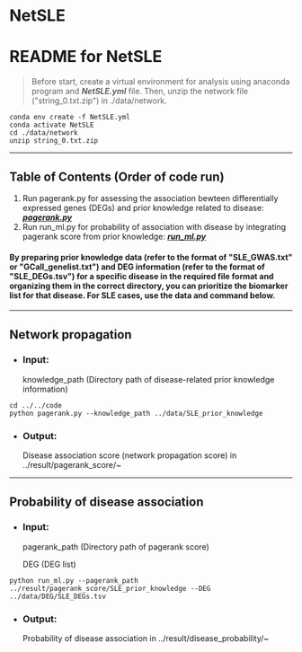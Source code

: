 # NetSLE
# README for NetSLE

> Before start, create a virtual environment for analysis using anaconda program and ___NetSLE.yml___ file. Then, unzip the network file ("string_0.txt.zip") in ./data/network.
```
conda env create -f NetSLE.yml
conda activate NetSLE
cd ./data/network
unzip string_0.txt.zip
```

---------------------------------------
## Table of Contents (Order of code run)
1. Run pagerank.py for assessing the association bewteen differentially expressed genes (DEGs) and prior knowledge related to disease: [___pagerank.py___](#pagerank.py)
2. Run run_ml.py for probability of association with disease by integrating pagerank score from prior knowledge: [___run_ml.py___](#run_ml.py)
#### By preparing prior knowledge data (refer to the format of "SLE_GWAS.txt" or "GCall_genelist.txt") and DEG information (refer to the format of "SLE_DEGs.tsv") for a specific disease in the required file format and organizing them in the correct directory, you can prioritize the biomarker list for that disease. For SLE cases, use the data and command below.

* * *
## <a name="pagerank.py"></a> Network propagation
* ### Input:
    knowledge_path (Directory path of disease-related prior knowledge information)
  
```
cd ../../code
python pagerank.py --knowledge_path ../data/SLE_prior_knowledge
```

* ### Output:
    Disease association score (network propagation score) in ../result/pagerank_score/~
  

* * *
## <a name="run_ml.py"></a> Probability of disease association
* ### Input:
    pagerank_path (Directory path of pagerank score)

    DEG (DEG list)

  
```
python run_ml.py --pagerank_path ../result/pagerank_score/SLE_prior_knowledge --DEG ../data/DEG/SLE_DEGs.tsv
```

* ### Output:
    Probability of disease association in ../result/disease_probability/~
  
